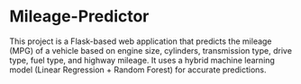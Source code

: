 # Mileage-Predictor
This project is a Flask-based web application that predicts the mileage (MPG) of a vehicle based on engine size, cylinders, transmission type, drive type, fuel type, and highway mileage. It uses a hybrid machine learning model (Linear Regression + Random Forest) for accurate predictions.

